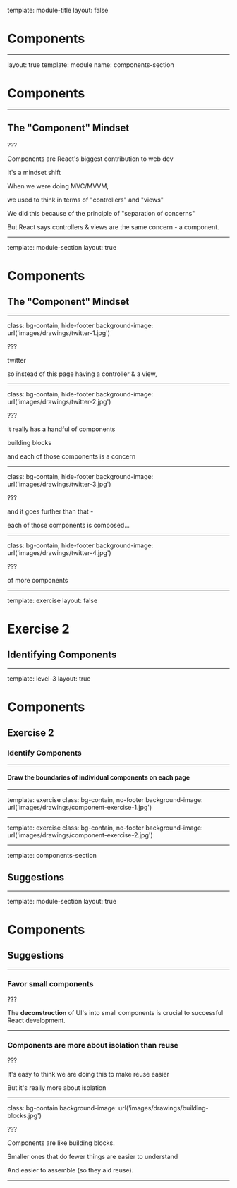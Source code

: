 template: module-title
layout: false

# Components

---

layout: true
template: module
name: components-section

# Components

---

## The "Component" Mindset

???

Components are React's biggest contribution to web dev

It's a mindset shift

When we were doing MVC/MVVM,

we used to think in terms of "controllers" and "views"

We did this because of the principle of "separation of concerns"

But React says controllers & views are the same concern - a component.

---

template: module-section
layout: true

# Components

## The "Component" Mindset

---

class: bg-contain, hide-footer
background-image: url('images/drawings/twitter-1.jpg')

???

twitter

so instead of this page having a controller & a view,

---

class: bg-contain, hide-footer
background-image: url('images/drawings/twitter-2.jpg')

???

it really has a handful of components

building blocks

and each of those components is a concern

---

class: bg-contain, hide-footer
background-image: url('images/drawings/twitter-3.jpg')

???

and it goes further than that -

each of those components is composed...

---

class: bg-contain, hide-footer
background-image: url('images/drawings/twitter-4.jpg')

???

of more components

---

template: exercise
layout: false

# Exercise 2

## Identifying Components

---

template: level-3
layout: true

# Components

## Exercise 2

### Identify Components

---

#### Draw the boundaries of individual components on each page

---

template: exercise
class: bg-contain, no-footer
background-image: url('images/drawings/component-exercise-1.jpg')

---

template: exercise
class: bg-contain, no-footer
background-image: url('images/drawings/component-exercise-2.jpg')

---

template: components-section

## Suggestions

---

template: module-section
layout: true

# Components

## Suggestions

---

### Favor small components

???

The **deconstruction** of UI's into small components is crucial to successful React development.

---

### Components are more about isolation than reuse

???

It's easy to think we are doing this to make reuse easier

But it's really more about isolation

---

class: bg-contain
background-image: url('images/drawings/building-blocks.jpg')

???

Components are like building blocks.

Smaller ones that do fewer things are easier to understand

And easier to assemble (so they aid reuse).

---
